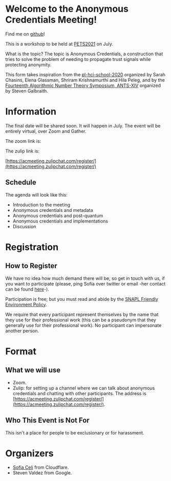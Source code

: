 # Welcome to the Anonymous Credentials Meeting!

Find me on [github](https://github.com/claucece/Anonymous-Credentials-Meeting)!

This is a workshop to be held at [PETS2021](https://www.petsymposium.org/)
on July.

What is the topic? The topic is Anonymous Credentials, a construction that
tries to solve the problem of needing to propagate trust signals while protecting
anonymity.

This form takes inspiration from the [pl-hci-school-2020](https://shriram.github.io/pl-hci-school-2020/)
organized by Sarah Chasins, Elena Glassman, Shriram Krishnamurthi and Hila Peleg,
and by the [Fourteenth Algorithmic Number Theory Symposium, ANTS-XIV](https://www.math.auckland.ac.nz/~sgal018/ANTS/index.html)
organized by Steven Galbraith.

# Information

The final date will be shared soon. It will happen in July.
The event will be entirely virtual, over Zoom and Gather.

The zoom link is:

The zulip link is:

[https://acmeeting.zulipchat.com/register/](https://acmeeting.zulipchat.com/register/)

## Schedule

The agenda will look like this:

* Introduction to the meeting
* Anonymous credentials and metadata
* Anonymous credentials and post-quantum
* Anonymous credentials and implementations
* Discussion

# Registration

## How to Register

We have no idea how much demand there will be, so get in touch with us, if you
want to participate (please, ping Sofía over twitter or email -her contact can
be found [here](https://www.sofiaceli.com/contact/)-).

Participation is free; but you must read and abide by the [SNAPL Friendly Environment Policy](https://snapl.org/2015/policy.html).

We require that every participant represent themselves by the name that they
use for their professional work (this can be a pseudonym that they generally
use for their professional work). No participant can impersonate another person.

# Format

## What we will use

* Zoom.
* Zulip: for setting up a channel where we can talk about anonymous credentials and
  chatting with other participants. The address is [https://acmeeting.zulipchat.com/register/](https://acmeeting.zulipchat.com/register/).

## Who This Event is Not For

This isn't a place for people to be exclusionary or for harassment.

# Organizers

* [Sofía Celi](https://claucece.github.io/) from Cloudflare.
* Steven Valdez from Google.